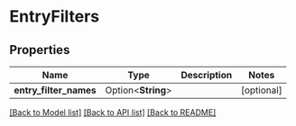 # EntryFilters

## Properties

Name | Type | Description | Notes
------------ | ------------- | ------------- | -------------
**entry_filter_names** | Option<**String**> |  | [optional]

[[Back to Model list]](../README.md#documentation-for-models) [[Back to API list]](../README.md#documentation-for-api-endpoints) [[Back to README]](../README.md)



